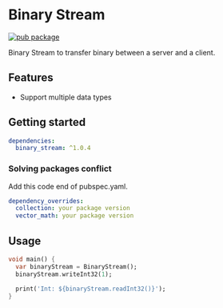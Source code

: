 # Binary Stream
[![pub package](https://img.shields.io/pub/v/binary_stream.svg)](https://pub.dartlang.org/packages/binary_stream)

Binary Stream to transfer binary between a server and a client.

## Features

* Support multiple data types

## Getting started

```yaml
dependencies:
  binary_stream: ^1.0.4
```

### Solving packages conflict
Add this code end of pubspec.yaml.
```yaml
dependency_overrides:
  collection: your package version
  vector_math: your package version
```

## Usage

```dart
void main() {
  var binaryStream = BinaryStream();
  binaryStream.writeInt32(1);

  print('Int: ${binaryStream.readInt32()}');
}
```
